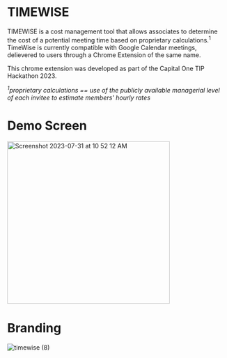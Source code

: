 # TIMEWISE

TIMEWISE is a cost management tool that allows associates to determine the cost of a potential meeting time based on proprietary calculations.<sup>1</sup> TimeWise is currently compatible with Google Calendar meetings, delievered to users through a Chrome Extension of the same name.

This chrome extension was developed as part of the Capital One TIP Hackathon 2023.

<em><sup>1</sup>proprietary calculations == use of the publicly available managerial level of each invitee to estimate members' hourly rates</em>

# Demo Screen
<img width="373" alt="Screenshot 2023-07-31 at 10 52 12 AM" src="https://github.com/caylapark/timewise/assets/69807447/602951ac-6375-44f1-94cd-1664e361c603">

# Branding
![timewise (8)](https://github.com/caylapark/timewise/assets/69807447/c76a331e-099f-4983-8176-5caba94da32a)
